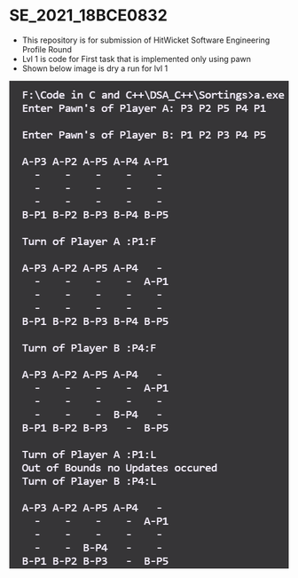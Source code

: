 # SE_2021_18BCE0832
* This repository is for submission of HitWicket Software Engineering Profile Round
* Lvl 1 is code for First task that is implemented only using pawn
* Shown below image is dry a run for lvl 1

![Dry_run](Dry_Runlvl1.png 'See this')
